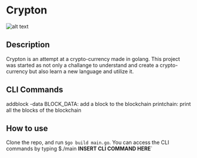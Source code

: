 # Crypton

![alt text](https://i.imgur.com/wwaJyYz.png)

## Description
Crypton is an attempt at a crypto-currency made in golang. This project was started as not only a challange to understand and create a crypto-currency but also learn a new language and utilize it.

## CLI Commands
addblock -data BLOCK_DATA: add a block to the blockchain
printchain:                print all the blocks of the blockchain


## How to use

Clone the repo, and run `$go build main.go`. You can access the CLI commands by typing $./main **INSERT CLI COMMAND HERE**`
